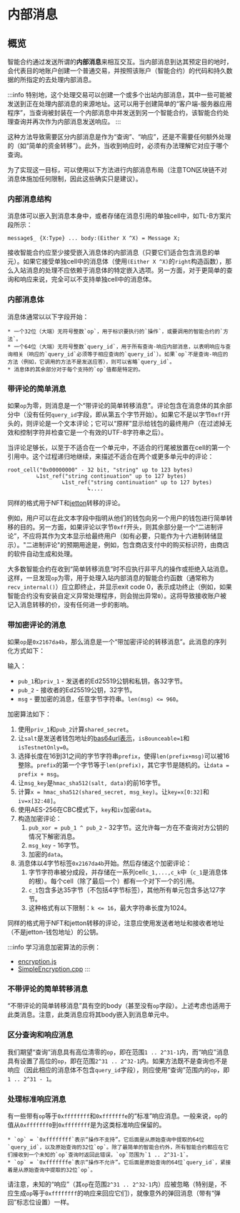 # 内部消息

## 概览

智能合约通过发送所谓的**内部消息**来相互交互。当内部消息到达其预定目的地时，会代表目的地账户创建一个普通交易，并按照该账户（智能合约）的代码和持久数据的所指定的去处理内部消息。

:::info
特别地，这个处理交易可以创建一个或多个出站内部消息，其中一些可能被发送到正在处理内部消息的来源地址。这可以用于创建简单的“客户端-服务器应用程序”，当查询被封装在一个内部消息中并发送到另一个智能合约，该智能合约处理查询并再次作为内部消息发送响应。
:::

这种方法导致需要区分内部消息是作为“查询”、“响应”，还是不需要任何额外处理的（如“简单的资金转移”）。此外，当收到响应时，必须有办法理解它对应于哪个查询。

为了实现这一目标，可以使用以下方法进行内部消息布局（注意TON区块链不对消息体施加任何限制，因此这些确实只是建议）。

### 内部消息结构

消息体可以嵌入到消息本身中，或者存储在消息引用的单独cell中，如TL-B方案片段所示：

```tlb
message$_ {X:Type} ... body:(Either X ^X) = Message X;
```

接收智能合约应至少接受嵌入消息体的内部消息（只要它们适合包含消息的单元）。如果它接受单独cell中的消息体（使用`(Either X ^X)`的`right`构造函数），那么入站消息的处理不应依赖于消息体的特定嵌入选项。另一方面，对于更简单的查询和响应来说，完全可以不支持单独cell中的消息体。

### 内部消息体
消息体通常以以下字段开始：

    * 一个32位（大端）无符号整数`op`，用于标识要执行的`操作`，或要调用的智能合约的`方法`。
    * 一个64位（大端）无符号整数`query_id`，用于所有查询-响应内部消息，以表明响应与查询相关（响应的`query_id`必须等于相应查询的`query_id`）。如果`op`不是查询-响应的方法（例如，它调用的方法不是发送应答），则可以省略`query_id`。
    * 消息体的其余部分对于每个支持的`op`值都是特定的。

### 带评论的简单消息

如果`op`为零，则消息是一个“带评论的简单转移消息”。评论包含在消息体的其余部分中（没有任何`query_id`字段，即从第五个字节开始）。如果它不是以字节`0xff`开头的，则评论是一个文本评论；它可以“原样”显示给钱包的最终用户（在过滤掉无效和控制字符并检查它是一个有效的UTF-8字符串之后）。

   当评论足够长，以至于不适合在一个单元中，不适合的行尾被放置在cell的第一个引用中。这个过程递归地继续，来描述不适合在两个或更多单元中的评论：
```
root_cell("0x00000000" - 32 bit, "string" up to 123 bytes)
         ↳1st_ref("string continuation" up to 127 bytes)
                 ↳1st_ref("string continuation" up to 127 bytes)
                         ↳....
```
   同样的格式用于NFT和[jetton](https://github.com/ton-blockchain/TEPs/blob/master/text/0074-jettons-standard.md#forward_payload-format)转移的评论。
   
   例如，用户可以在此文本字段中指明从他们的钱包向另一个用户的钱包进行简单转移的目的。另一方面，如果评论以字节`0xff`开头，则其余部分是一个“二进制评论”，不应将其作为文本显示给最终用户（如有必要，只能作为十六进制转储显示）。"二进制评论"的预期用途是，例如，包含商店支付中的购买标识符，由商店的软件自动生成和处理。

   大多数智能合约在收到“简单转移消息”时不应执行非平凡的操作或拒绝入站消息。这样，一旦发现`op`为零，用于处理入站内部消息的智能合约函数（通常称为`recv_internal()`）应立即终止，并显示exit code 0，表示成功终止（例如，如果智能合约没有安装自定义异常处理程序，则会抛出异常`0`）。这将导致接收账户被记入消息转移的价，没有任何进一步的影响。

### 带加密评论的消息

如果`op`是`0x2167da4b`，那么消息是一个“带加密评论的转移消息”。此消息的序列化方式如下：

   输入：
   
   * `pub_1`和`priv_1` - 发送者的Ed25519公钥和私钥，各32字节。
   * `pub_2` - 接收者的Ed25519公钥，32字节。
   * `msg` - 要加密的消息，任意字节字符串。`len(msg) <= 960`。
   
   加密算法如下：
   
   1. 使用`priv_1`和`pub_2`计算`shared_secret`。
   2. 让`salt`是发送者钱包地址的[bas64url表示](https://docs.ton.org/learn/overviews/addresses#user-friendly-address)，`isBounceable=1`和`isTestnetOnly=0`。
   3. 选择长度在16到31之间的字节字符串`prefix`，使得`len(prefix+msg)`可以被16整除。`prefix`的第一个字节等于`len(prefix)`，其它字节是随机的。让`data = prefix + msg`。
   4. 让`msg_key`是`hmac_sha512(salt, data)`的前16字节。
   5. 计算`x = hmac_sha512(shared_secret, msg_key)`。让`key=x[0:32]`和`iv=x[32:48]`。
   6. 使用AES-256在CBC模式下，`key`和`iv`加密`data`。
   7. 构造加密评论：
       1. `pub_xor = pub_1 ^ pub_2` - 32字节。这允许每一方在不查询对方公钥的情况下解密消息。
       2. `msg_key` - 16字节。
       3. 加密的`data`。
   8. 消息体以4字节标签`0x2167da4b`开始。然后存储这个加密评论：
       1. 字节字符串被分成段，并存储在一系列cell`c_1,...,c_k`中（`c_1`是消息体的根）。每个cell（除了最后一个）都有一个对下一个的引用。
       2. `c_1`包含多达35字节（不包括4字节标签），其他所有单元包含多达127字节。
       3. 这种格式有以下限制：`k <= 16`，最大字符串长度为1024。

   同样的格式用于NFT和jetton转移的评论，注意应使用发送者地址和接收者地址（不是jetton-钱包地址）的公钥。
   
:::info
学习消息加密算法的示例：
* [encryption.js](https://github.com/toncenter/ton-wallet/blob/master/src/js/util/encryption.js)
* [SimpleEncryption.cpp](https://github.com/ton-blockchain/ton/blob/master/tonlib/tonlib/keys/SimpleEncryption.cpp)
:::

### 不带评论的简单转移消息
“不带评论的简单转移消息”具有空的body（甚至没有`op`字段）。上述考虑也适用于此类消息。注意，此类消息应将其body嵌入到消息单元中。

### 区分查询和响应消息
我们期望“查询”消息具有高位清零的`op`，即在范围`1 .. 2^31-1`内，而“响应”消息具有设置了高位的`op`，即在范围`2^31 .. 2^32-1`内。如果方法既不是查询也不是响应（因此相应的消息体不包含`query_id`字段），则应使用“查询”范围内的`op`，即`1 .. 2^31 - 1`。

### 处理标准响应消息
有一些带有`op`等于`0xffffffff`和`0xfffffffe`的“标准”响应消息。一般来说，`op`的值从`0xfffffff0`到`0xffffffff`是为这类标准响应保留的。

    * `op` = `0xffffffff`表示“操作不支持”。它后面是从原始查询中提取的64位`query_id`，以及原始查询的32位`op`。除了最简单的智能合约外，所有智能合约都应在它们接收到一个未知的`op`查询时返回此错误，`op`范围为`1 .. 2^31-1`。
    * `op` = `0xfffffffe`表示“操作不允许”。它后面是原始查询的64位`query_id`，紧接着是从原始查询中提取的32位`op`。

   请注意，未知的“响应”（其`op`在范围`2^31 .. 2^32-1`内）应被忽略（特别是，不应生成`op`等于`0xffffffff`的响应来回应它们），就像意外的弹回消息（带有“弹回”标志位设置）一样。

